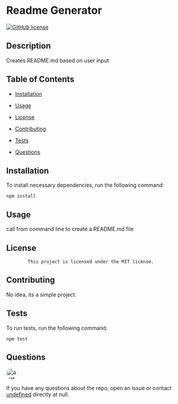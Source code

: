 
# Readme Generator
[![GitHub license](https://img.shields.io/badge/license-MIT-blue.svg)](https://github.com/shivani261979/readme-generator)

## Description

Creates README.md based on user input

## Table of Contents 

* [Installation](#installation)

* [Usage](#usage)

* [License](#license)

* [Contributing](#contributing)

* [Tests](#tests)

* [Questions](#questions)

## Installation

To install necessary dependencies, run the following command:

```
npm install
```

## Usage

call from command line to create a README.md file

## License

            This project is licensed under the MIT license.

## Contributing

No idea, its a simple project.

## Tests

To run tests, run the following command:

```
npm test
```

## Questions

<img src="https://avatars0.githubusercontent.com/u/61473554?v=4" alt="avatar" style="border-radius: 16px" width="30" />

If you have any questions about the repo, open an issue or contact [undefined](https://api.github.com/users/shivani261979) directly at null.

